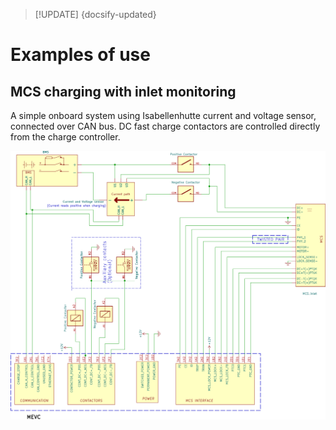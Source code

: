 > [!UPDATE] {docsify-updated}
# Examples of use

## MCS charging with inlet monitoring

A simple onboard system using Isabellenhutte current and voltage sensor, connected over CAN bus.
DC fast charge contactors are controlled directly from the charge controller.

<div class="bigger-1000">

![MCS charging with inlet monitoring](images/mcs-evcc.svg "MCS charging with inlet monitoring")
</div>